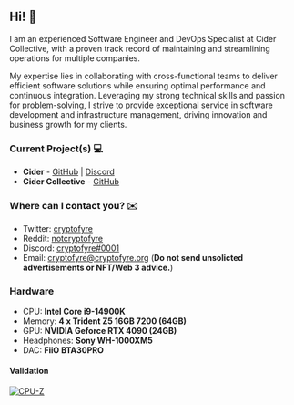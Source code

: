 [1]: https://twitter.com/cryptofyre
[2]: https://www.reddit.com/user/notcryptofyre
[4]: https://dsc.bio/cryptofyre
[5]: mailto:cryptofyre@cryptofyre.org
[6]: https://discord.gg/applemusic
[7]: https://github.com/ciderapp/Cider
[8]: https://github.com/ciderapp/Apple-Music-Electron
[9]: https://github.com/ciderapp

## Hi! 👋
I am an experienced Software Engineer and DevOps Specialist at Cider Collective, with a proven track record of maintaining and streamlining operations for multiple companies. 

My expertise lies in collaborating with cross-functional teams to deliver efficient software solutions while ensuring optimal performance and continuous integration. Leveraging my strong technical skills and passion for problem-solving, I strive to provide exceptional service in software development and infrastructure management, driving innovation and business growth for my clients.

### Current Project(s) 💻
+ **Cider** - [GitHub][7] | [Discord][6]
+ **Cider Collective** - [GitHub][9]

### Where can I contact you? ✉️
+ Twitter: [cryptofyre][1]
+ Reddit: [notcryptofyre][2]
+ Discord: [cryptofyre#0001][4]
+ Email: [cryptofyre@cryptofyre.org][5] (**Do not send unsolicted advertisements or NFT/Web 3 advice.**)

### Hardware
* CPU: **Intel Core i9-14900K**
* Memory: **4 x Trident Z5 16GB 7200 (64GB)**
* GPU: **NVIDIA Geforce RTX 4090 (24GB)**
* Headphones: **Sony WH-1000XM5**
* DAC: **FiiO BTA30PRO**

#### Validation
[![CPU-Z](https://valid.x86.fr/cache/banner/rybyyf-6.png)](https://valid.x86.fr/rybyyf)
